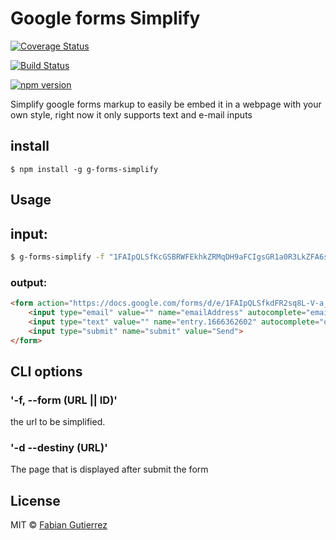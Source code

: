 # Google forms Simplify
[![Coverage Status](https://coveralls.io/repos/github/fega/g-forms-simplify/badge.svg?branch=master)](https://coveralls.io/github/fega/g-forms-simplify?branch=master)

[![Build Status](https://travis-ci.org/fega/g-forms-simplify.svg?branch=master)](https://travis-ci.org/fega/g-forms-simplify)

[![npm version](https://badge.fury.io/js/g-forms-simplify.svg)](https://badge.fury.io/js/g-forms-simplify)

Simplify google forms markup to easily be embed it in a webpage with your own style, right now it only supports text and e-mail inputs

## install

`$ npm install -g g-forms-simplify`

## Usage

## input:
```bash
$ g-forms-simplify -f "1FAIpQLSfKcGSBRWFEkhkZRMqDH9aFCIgsGR1a0R3LkZFA6ssNPx5tpw"
```
### output:
```html
<form action="https://docs.google.com/forms/d/e/1FAIpQLSfkdFR2sq8L-V-a_x3Ms6JAd-ol6jdm7AqOrRMy3Cp_g3Wz2Q/formResponse" method="" target="hidden_iframe" onsubmit="submitted=true">
	<input type="email" value="" name="emailAddress" autocomplete="email" required="required" placeholder=""/>
	<input type="text" value="" name="entry.1666362602" autocomplete="off" required="undefined" placeholder=""/>
	<input type="submit" name="submit" value="Send">
</form>

```
## CLI options

### '-f, --form (URL || ID)'
the url to be simplified.

### '-d --destiny (URL)'
The page that is displayed after submit the form

## License

MIT © [Fabian Gutierrez](http://fabiangutierrez.co)
